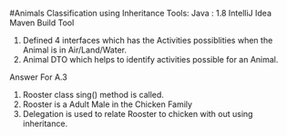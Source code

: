 #Animals Classification using Inheritance
Tools:
    Java : 1.8
    IntelliJ Idea
    Maven Build Tool

1) Defined 4 interfaces which has the Activities possiblities when the Animal is in Air/Land/Water.
2) Animal DTO which helps to identify activities possible for an Animal.


Answer For A.3
1. Rooster class sing() method is called.
2. Rooster is a Adult Male in the Chicken Family
3. Delegation is used to relate Rooster to chicken with out using inheritance.

